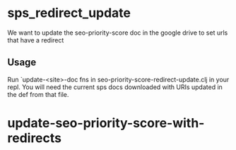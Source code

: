 # sps_redirect_update

We want to update the seo-priority-score doc in the google drive to set urls that have a redirect

## Usage

Run `update-\<site\>-doc fns in seo-priority-score-redirect-update.clj in your repl. You will need the current sps docs downloaded with URIs updated in the def from that file.


# update-seo-priority-score-with-redirects
